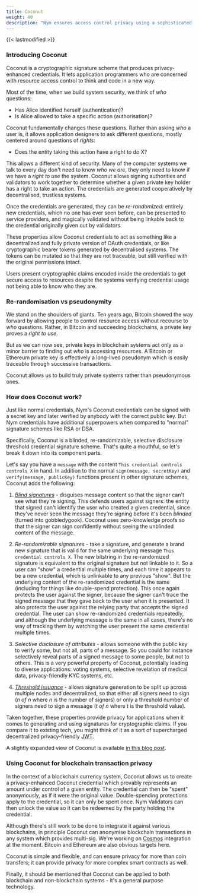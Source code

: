 ```yaml
---
title: Coconut
weight: 40
description: "Nym ensures access control privacy using a sophisticated signature scheme called Coconut."
---
```

{{< lastmodified >}}

### Introducing Coconut

Coconut is a cryptographic signature scheme that produces privacy-enhanced credentials. It lets application programmers who are concerned with resource access control to think and code in a new way.

Most of the time, when we build system security, we think of _who_ questions:

- Has Alice identified herself (authentication)?
- Is Alice allowed to take a specific action (authorisation)?

Coconut fundamentally changes these questions. Rather than asking _who_ a user is, it allows application designers to ask different questions, mostly centered around questions of _rights_:

- Does the entity taking this action have a right to do X?

This allows a different kind of security. Many of the computer systems we talk to every day don't need to know _who we are_, they only need to know if we have a _right to use_ the system. Coconut allows signing authorities and validators to work together to determine whether a given private key holder has a right to take an action. The credentials are generated cooperatively by decentralised, trustless systems.

Once the credentials are generated, they can be _re-randomized:_ entirely new credentials, which no one has ever seen before, can be presented to service providers, and magically validated without being linkable back to the credential originally given out by validators.

These properties allow Coconut credentials to act as something like a decentralized and fully private version of OAuth credentials, or like cryptographic bearer tokens generated by decentralised systems. The tokens can be mutated so that they are not traceable, but still verified with the original permissions intact.

Users present cryptographic claims encoded inside the credentials to get secure access to resources despite the systems verifying credential usage not being able to know who they are.

### Re-randomisation vs pseudonymity

We stand on the shoulders of giants. Ten years ago, Bitcoin showed the way forward by allowing people to control resource access without recourse to _who_ questions. Rather, in Bitcoin and succeeding blockchains, a private key proves a _right to use_.

But as we can now see, private keys in blockchain systems act only as a minor barrier to finding out _who_ is accessing resources. A Bitcoin or Ethereum private key is effectively a long-lived pseudonym which is easily traceable through successive transactions.

Coconut allows us to build truly private systems rather than pseudonymous ones.

### How does Coconut work?

Just like normal credentials, Nym's Coconut credentials can be signed with a secret key and later verified by anybody with the correct public key. But Nym credentials have additional superpowers when compared to "normal" signature schemes like RSA or DSA.

Specifically, Coconut is a blinded, re-randomizable, selective disclosure threshold credential signature scheme. That's quite a mouthful, so let's break it down into its component parts.

Let's say you have a `message` with the content `This credential controls controls X` in hand. In addition to the normal `sign(message, secretKey)` and `verify(message, publicKey)` functions present in other signature schemes, Coconut adds the following:

1. _[Blind signatures](https://en.wikipedia.org/wiki/Blind_signature)_ - disguises message content so that the signer can't see what they're signing. This defends users against signers: the entity that signed can't identify the user who created a given credential, since they've never seen the message they're signing before it's been _blinded_ (turned into gobbledygook). Coconut uses zero-knowledge proofs so that the signer can sign confidently without seeing the unblinded content of the message.

2. _Re-randomizable signatures_ - take a signature, and generate a brand new signature that is valid for the same underlying message `This credential controls X`. The new bitstring in the re-randomized signature is equivalent to the original signature but not linkable to it. So a user can "show" a credential multiple times, and each time it appears to be a new credential, which is unlinkable to any previous "show". But the underlying content of the re-randomized credential is the same (including for things like double-spend protection). This once again protects the user against the signer, because the signer can't trace the signed message that they gave back to the user when it is presented. It also protects the user against the relying party that accepts the signed credential. The user can show re-randomized credentials repeatedly, and although the underlying message is the same in all cases, there's no way of tracking them by watching the user present the same credential multiple times.

3. _Selective disclosure of attributes_ - allows someone with the public key to verify some, but not all, parts of a message. So you could for instance selectively reveal parts of a signed message to some people, but not to others. This is a very powerful property of Coconut, potentially leading to diverse applications: voting systems, selective revelation of medical data, privacy-friendly KYC systems, etc.

4. _[Threshold issuance](https://en.wikipedia.org/wiki/Threshold_cryptosystem)_ - allows signature generation to be split up across multiple nodes and decentralized, so that either all signers need to sign (_n of n_ where _n_ is the number of signers) or only a threshold number of signers need to sign a message (_t of n_ where _t_ is the threshold value).

Taken together, these properties provide privacy for applications when it comes to generating and using signatures for cryptographic claims. If you compare it to existing tech, you might think of it as a sort of supercharged decentralized privacy-friendly [JWT](https://jwt.io/).

A slightly expanded view of Coconut is available [in this blog post](https://medium.com/nymtech/nyms-coconut-credentials-an-overview-4aa4e922cd51).

### Using Coconut for blockchain transaction privacy

In the context of a blockchain currency system, Coconut allows us to create a privacy-enhanced Coconut credential which provably represents an amount under control of a given entity. The credential can then be "spent" anonymously, as if it were the original value. Double-spending protections apply to the credential, so it can only be spent once. Nym Validators can then unlock the value so it can be redeemed by the party holding the credential.

Although there's still work to be done to integrate it against various blockchains, in principle Coconut can anonymise blockchain transactions in any system which provides multi-sig. We're working on [Cosmos](https://cosmos.network) integration at the moment. Bitcoin and Ethereum are also obvious targets here.

Coconut is simple and flexible, and can ensure privacy for more than coin transfers; it can provide privacy for more complex smart contracts as well.

Finally, it should be mentioned that Coconut can be applied to both blockchain and non-blockchain systems - it's a general purpose technology.
